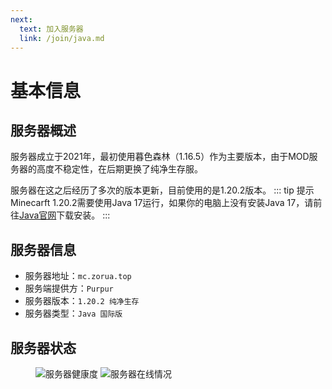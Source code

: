 ```yaml
---
next: 
  text: 加入服务器
  link: /join/java.md
---
```

# 基本信息
## 服务器概述
服务器成立于2021年，最初使用暮色森林（1.16.5）作为主要版本，由于MOD服务器的高度不稳定性，在后期更换了纯净生存服。

服务器在这之后经历了多次的版本更新，目前使用的是1.20.2版本。
::: tip 提示
Minecarft 1.20.2需要使用Java 17运行，如果你的电脑上没有安装Java 17，请前往[Java官网](https://www.oracle.com/cn/java/technologies/downloads/#java17)下载安装。
:::
## 服务器信息
- 服务器地址：`mc.zorua.top`
- 服务端提供方：`Purpur`
- 服务器版本：`1.20.2 纯净生存`
- 服务器类型：`Java 国际版`
## 服务器状态
<figure>

![服务器健康度](https://jiankong.zorua.top/api/badge/10/uptime/1?labelPrefix=Minecraft%E7%B2%89%E4%B8%9D%E6%9C%8D&prefix=%E5%81%A5%E5%BA%B7%E5%BA%A6&style=for-the-badge)
![服务器在线情况](https://jiankong.zorua.top/api/badge/10/status?style=for-the-badge)

</figure>
